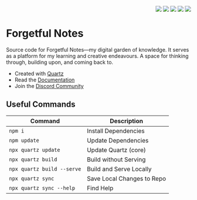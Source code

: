 <p align="right">
  <img src="https://img.shields.io/github/languages/code-size/semanticdata/forgetful-notes" />
  <img src="https://img.shields.io/github/repo-size/semanticdata/forgetful-notes" />
  <img src="https://img.shields.io/github/commit-activity/t/semanticdata/forgetful-notes" />
  <img src="https://img.shields.io/github/last-commit/semanticdata/forgetful-notes" />
  <img src="https://img.shields.io/website/https/forgetfulnotes.com.svg" />
</p>

# Forgetful Notes

Source code for Forgetful Notes—my digital garden of knowledge. It serves as a platform for my learning and creative endeavours. A space for thinking through, building upon, and coming back to.

- Created with [Quartz](https://github.com/jackyzha0/quartz/)
- Read the [Documentation](https://quartz.jzhao.xyz/)
- Join the [Discord Community](https://discord.gg/cRFFHYye7t)

## Useful Commands

| Command                    | Description                |
| -------------------------- | -------------------------- |
| `npm i`                    | Install Dependencies       |
| `npm update`               | Update Dependencies        |
| `npx quartz update`        | Update Quartz (core)       |
| `npx quartz build`         | Build without Serving      |
| `npx quartz build --serve` | Build and Serve Locally    |
| `npx quartz sync`          | Save Local Changes to Repo |
| `npx quartz sync --help`   | Find Help                  |
